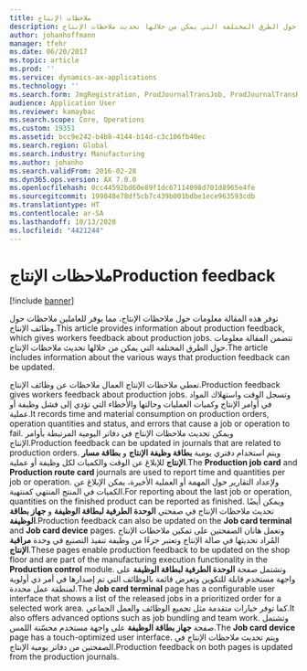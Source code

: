 ```yaml
---
title: ملاحظات الإنتاج
description: توفر هذه المقالة معلومات حول ملاحظات الإنتاج، مما يوفر للعاملين ملاحظات حول وظائف الإنتاج. تتضمن المقالة معلومات حول الطرق المختلفة التي يمكن من خلالها تحديث ملاحظات الإنتاج.
author: johanhoffmann
manager: tfehr
ms.date: 06/20/2017
ms.topic: article
ms.prod: ''
ms.service: dynamics-ax-applications
ms.technology: ''
ms.search.form: JmgRegistration, ProdJournalTransJob, ProdJournalTransRoute, ProdParmReportFinished
audience: Application User
ms.reviewer: kamaybac
ms.search.scope: Core, Operations
ms.custom: 19351
ms.assetid: bcc9e242-b4b8-4144-b14d-c3c106fb40ec
ms.search.region: Global
ms.search.industry: Manufacturing
ms.author: johanho
ms.search.validFrom: 2016-02-28
ms.dyn365.ops.version: AX 7.0.0
ms.openlocfilehash: 0cc44592bd60e89f1dc67114098d701d8965e4fe
ms.sourcegitcommit: 199848e78df5cb7c439b001bdbe1ece963593cdb
ms.translationtype: HT
ms.contentlocale: ar-SA
ms.lasthandoff: 10/13/2020
ms.locfileid: "4421244"
---
```

# <a name="production-feedback"></a><span data-ttu-id="74d5d-104">ملاحظات الإنتاج</span><span class="sxs-lookup"><span data-stu-id="74d5d-104">Production feedback</span></span>

[!include [banner](../includes/banner.md)]

<span data-ttu-id="74d5d-105">توفر هذه المقالة معلومات حول ملاحظات الإنتاج، مما يوفر للعاملين ملاحظات حول وظائف الإنتاج.</span><span class="sxs-lookup"><span data-stu-id="74d5d-105">This article provides information about production feedback, which gives workers feedback about production jobs.</span></span> <span data-ttu-id="74d5d-106">تتضمن المقالة معلومات حول الطرق المختلفة التي يمكن من خلالها تحديث ملاحظات الإنتاج.</span><span class="sxs-lookup"><span data-stu-id="74d5d-106">The article includes information about the various ways that production feedback can be updated.</span></span>

<span data-ttu-id="74d5d-107">تعطي ملاحظات الإنتاج العمال ملاحظات عن وظائف الإنتاج.</span><span class="sxs-lookup"><span data-stu-id="74d5d-107">Production feedback gives workers feedback about production jobs.</span></span> <span data-ttu-id="74d5d-108">وتسجل الوقت واستهلاك المواد في أوامر الإنتاج وكميات العمليات وحالتها والأخطاء التي تؤدي إلى فشل وظيفة أو عملية.</span><span class="sxs-lookup"><span data-stu-id="74d5d-108">It records time and material consumption on production orders, operation quantities and status, and errors that cause a job or operation to fail.</span></span> <span data-ttu-id="74d5d-109">ويمكن تحديث ملاحظات الإنتاج في دفاتر اليومية المرتبطة بأوامر الإنتاج.</span><span class="sxs-lookup"><span data-stu-id="74d5d-109">Production feedback can be updated in journals that are related to production orders.</span></span> <span data-ttu-id="74d5d-110">ويتم استخدام دفتري يومية **بطاقة وظيفة الإنتاج** و **بطاقة مسار الإنتاج** للإبلاغ عن الوقت والكميات لكل وظيفة أو عملية.</span><span class="sxs-lookup"><span data-stu-id="74d5d-110">The **Production job card** and **Production route card** journals are used to report time and quantities per job or operation.</span></span> <span data-ttu-id="74d5d-111">ولإعداد التقارير حول المهمة أو العملية الأخيرة، يمكن الإبلاغ عن الكميات في المنتج المنتهي كمنتهية.</span><span class="sxs-lookup"><span data-stu-id="74d5d-111">For reporting about the last job or operation, quantities on the finished product can be reported as finished.</span></span> <span data-ttu-id="74d5d-112">ويمكن أيضًا تحديث ملاحظات الإنتاج في صفحتي **الوحدة الطرفية لبطاقة الوظيفة** و **جهاز بطاقة الوظيفة**.</span><span class="sxs-lookup"><span data-stu-id="74d5d-112">Production feedback can also be updated on the **Job card terminal** and **Job card device** pages.</span></span> <span data-ttu-id="74d5d-113">وتعمل هاتان الصفحتين على تمكين ملاحظات الإنتاج المُراد تحديثها في صالة الإنتاج وتعتبر جزءًا من وظيفة تنفيذ التصنيع في وحدة **مراقبة الإنتاج**.</span><span class="sxs-lookup"><span data-stu-id="74d5d-113">These pages enable production feedback to be updated on the shop floor and are part of the manufacturing execution functionality in the **Production control** module.</span></span> <span data-ttu-id="74d5d-114">وتشتمل صفحة **الوحدة الطرفية لبطاقة الوظيفة** على واجهة مستخدم قابلة للتكوين وتعرض قائمة بالوظائف التي تم إصدارها في أمر ذي أولوية لمنطقة عمل محددة.</span><span class="sxs-lookup"><span data-stu-id="74d5d-114">The **Job card terminal** page has a configurable user interface that shows a list of the released jobs in a prioritized order for a selected work area.</span></span> <span data-ttu-id="74d5d-115">كما توفر خيارات متقدمة مثل تجميع الوظائف والعمل الجماعي.</span><span class="sxs-lookup"><span data-stu-id="74d5d-115">It also offers advanced options such as job bundling and team work.</span></span> <span data-ttu-id="74d5d-116">وتشتمل صفحة **جهاز بطاقة الوظيفة** على واجهة مستخدم محسّنة اللمس.</span><span class="sxs-lookup"><span data-stu-id="74d5d-116">The **Job card device** page has a touch-optimized user interface.</span></span> <span data-ttu-id="74d5d-117">ويتم تحديث ملاحظات الإنتاج في الصفحتين من دفاتر يومية الإنتاج.</span><span class="sxs-lookup"><span data-stu-id="74d5d-117">Production feedback on both pages is updated from the production journals.</span></span>




